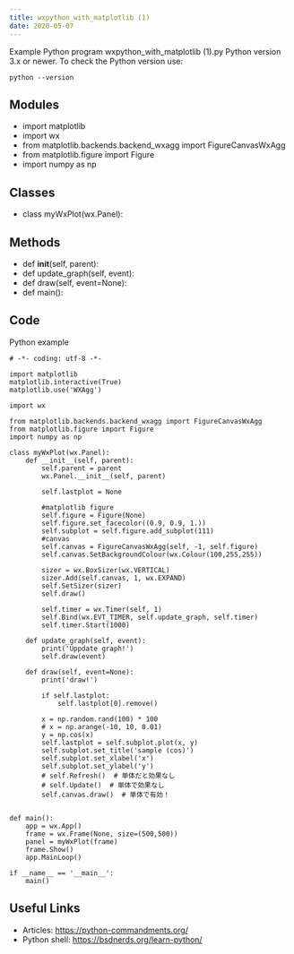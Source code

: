 ```yaml
---
title: wxpython_with_matplotlib (1)
date: 2020-05-07
---
```

Example Python program wxpython_with_matplotlib (1).py
Python version 3.x or newer.
To check the Python version use:

    python --version

## Modules

* import matplotlib
* import wx
* from matplotlib.backends.backend_wxagg import FigureCanvasWxAgg
* from matplotlib.figure import Figure
* import numpy as np

## Classes

* class myWxPlot(wx.Panel):

## Methods

* def __init__(self, parent):
* def update_graph(self, event):
* def draw(self, event=None):
* def main():

## Code

Python example

    # -*- coding: utf-8 -*-
    
    import matplotlib
    matplotlib.interactive(True)
    matplotlib.use('WXAgg')
    
    import wx
    
    from matplotlib.backends.backend_wxagg import FigureCanvasWxAgg
    from matplotlib.figure import Figure
    import numpy as np
    
    class myWxPlot(wx.Panel):
        def __init__(self, parent):
            self.parent = parent
            wx.Panel.__init__(self, parent)
            
            self.lastplot = None
    
            #matplotlib figure
            self.figure = Figure(None)
            self.figure.set_facecolor((0.9, 0.9, 1.))
            self.subplot = self.figure.add_subplot(111)
            #canvas
            self.canvas = FigureCanvasWxAgg(self, -1, self.figure)
            self.canvas.SetBackgroundColour(wx.Colour(100,255,255))
    
            sizer = wx.BoxSizer(wx.VERTICAL)
            sizer.Add(self.canvas, 1, wx.EXPAND)
            self.SetSizer(sizer)
            self.draw()
            
            self.timer = wx.Timer(self, 1)
            self.Bind(wx.EVT_TIMER, self.update_graph, self.timer)
            self.timer.Start(1000)
    
        def update_graph(self, event):
            print('Uppdate graph!')
            self.draw(event)
    
        def draw(self, event=None):
            print('draw!')
            
            if self.lastplot:
                self.lastplot[0].remove()
            
            x = np.random.rand(100) * 100
            # x = np.arange(-10, 10, 0.01)
            y = np.cos(x)
            self.lastplot = self.subplot.plot(x, y)
            self.subplot.set_title('sample (cos)')
            self.subplot.set_xlabel('x')
            self.subplot.set_ylabel('y')
            # self.Refresh()  # 単体だと効果なし
            # self.Update()  # 単体で効果なし
            self.canvas.draw()  # 単体で有効！
    
    
    def main():
        app = wx.App()
        frame = wx.Frame(None, size=(500,500))
        panel = myWxPlot(frame)
        frame.Show()
        app.MainLoop()
    
    if __name__ == '__main__':
        main()

## Useful Links

- Articles: https://python-commandments.org/
- Python shell: https://bsdnerds.org/learn-python/
